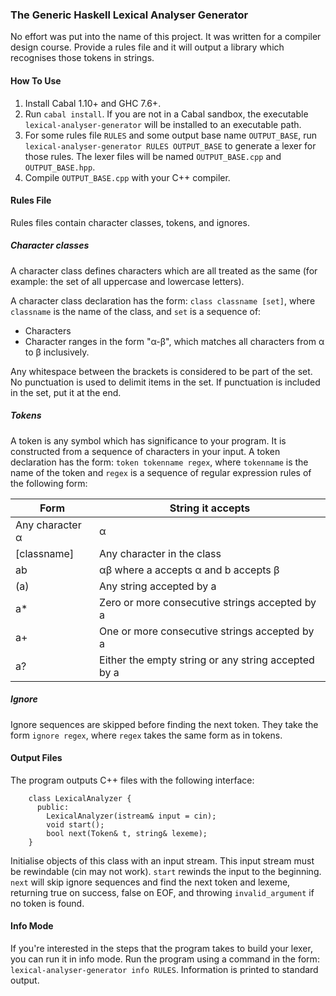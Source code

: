 ### The Generic Haskell Lexical Analyser Generator ###
No effort was put into the name of this project. It was written for a compiler
design course. Provide a rules file and it will output a library which
recognises those tokens in strings.

#### How To Use
  1. Install Cabal 1.10+ and GHC 7.6+.
  2. Run `cabal install`. If you are not in a Cabal sandbox, the executable
     `lexical-analyser-generator` will be installed to an executable path.
  3. For some rules file `RULES` and some output base name `OUTPUT_BASE`, run
     `lexical-analyser-generator RULES OUTPUT_BASE` to generate a lexer for
     those rules. The lexer files will be named `OUTPUT_BASE.cpp` and
     `OUTPUT_BASE.hpp`.
  4. Compile `OUTPUT_BASE.cpp` with your C++ compiler.

#### Rules File
Rules files contain character classes, tokens, and ignores.

##### Character classes
A character class defines characters which are all treated as the same (for
example: the set of all uppercase and lowercase letters).

A character class declaration has the form: `class classname [set]`, where
`classname` is the name of the class, and `set` is a sequence of:
  - Characters
  - Character ranges in the form "α-β", which matches all characters from α to β
    inclusively.

Any whitespace between the brackets is considered to be part of the set.
No punctuation is used to delimit items in the set. If punctuation is included
in the set, put it at the end.

##### Tokens
A token is any symbol which has significance to your program. It is constructed
from a sequence of characters in your input. A token declaration has the form:
`token tokenname regex`, where `tokenname` is the name of the token and `regex`
is a sequence of regular expression rules of the following form:

| Form            | String it accepts                                   |
|-----------------|-----------------------------------------------------|
| Any character α | α                                                   |
| [classname]     | Any character in the class                          |
| ab              | αβ where a accepts α and b accepts β                |
| (a)             | Any string accepted by a                            |
| a\*             | Zero or more consecutive strings accepted by a      |
| a+              | One or more consecutive strings accepted by a       |
| a?              | Either the empty string or any string accepted by a |

##### Ignore
Ignore sequences are skipped before finding the next token. They take the form
`ignore regex`, where `regex` takes the same form as in tokens.

#### Output Files
The program outputs C++ files with the following interface:

```
    class LexicalAnalyzer {
      public:
        LexicalAnalyzer(istream& input = cin);
        void start();
        bool next(Token& t, string& lexeme);
    }
```

Initialise objects of this class with an input stream. This input stream must be
rewindable (cin may not work). `start` rewinds the input to the beginning.
`next` will skip ignore sequences and find the next token and lexeme, returning
true on success, false on EOF, and throwing `invalid_argument` if no token is
found.

#### Info Mode
If you're interested in the steps that the program takes to build your lexer,
you can run it in info mode. Run the program using a command in the form:
`lexical-analyser-generator info RULES`. Information is printed to standard
output.
